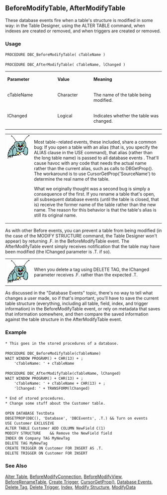 ## BeforeModifyTable, AfterModifyTable

These database events fire when a table's structure is modified in some way: in the Table Designer, using the ALTER TABLE command, when indexes are created or removed, and when triggers are created or removed.

### Usage

```foxpro
PROCEDURE DBC_BeforeModifyTable( cTableName )

PROCEDURE DBC_AfterModifyTable( cTableName, lChanged )
```
<table>
<tr>
  <td width="32%" valign="top">
  <p><b>Parameter</b></p>
  </td>
  <td width=23% valign=top>
  <p><b>Value</b></p>
  </td>
  <td width=45% valign=top>
  <p><b>Meaning</b></p>
  </td>
 </tr>
<tr>
  <td width="32%" valign="top">
  <p>cTableName</p>
  </td>
  <td width=23% valign=top>
  <p>Character</p>
  </td>
  <td width=45% valign=top>
  <p>The name of the table being modified.</p>
  </td>
 </tr>
<tr>
  <td width="32%" valign="top">
  <p>lChanged</p>
  </td>
  <td width=23% valign=top>
  <p>Logical</p>
  </td>
  <td width=45% valign=top>
  <p>Indicates whether the table was changed.</p>
  </td>
 </tr>
</table>

<table>
<tr>
  <td width="17%" valign="top">
<img width="95" height="77" src="bug.gif">
  </td>
  <td width=83%>
  <p>Most table-related events, these included, share a common bug: If you open a table with an alias (that is, you specify the ALIAS clause in the USE command), that alias (rather than the long table name) is passed to all database events . That'll cause havoc with any code that needs the actual name rather than the current alias, such as calls to DBGetProp(). The workaround is to use CursorGetProp('SourceName') to determine the real name of the table.</p>
  <p>What we originally thought was a second bug is simply a consequence of the first. If you rename a table that's open, all subsequent database events (until the table is closed, that is) receive the former name of the table rather than the new name. The reason for this behavior is that the table's alias is still its original name.</p>
  </td>
 </tr>
</table>

As with other Before events, you can prevent a table from being modified (in the case of the MODIFY STRUCTURE command, the Table Designer won't appear) by returning .F. in the BeforeModifyTable event. The AfterModifyTable event simply receives notification that the table may have been modified (the lChanged parameter is .T. if so).

<table>
<tr>
  <td width="17%" valign="top">
<img width="95" height="77" src="bug.gif">
  </td>
  <td width=83%>
  <p>When you delete a tag using DELETE TAG, the lChanged parameter receives .F. rather than the expected .T.</p>
  </td>
 </tr>
</table>

As discussed in the "Database Events" topic, there's no way to tell what changes a user made, so if that's important, you'll have to save the current table structure (everything, including all table, field, index, and trigger information) in the BeforeModifyTable event, or rely on metadata that saves that information somewhere, and then compare the saved information against the table structure in the AfterModifyTable event.

### Example

```foxpro
* This goes in the stored procedures of a database.

PROCEDURE DBC_BeforeModifyTable(cTableName)
WAIT WINDOW PROGRAM() + CHR(13) + ;
    'cTableName: ' + cTableName

PROCEDURE DBC_AfterModifyTable(cTableName, lChanged)
WAIT WINDOW PROGRAM() + CHR(13) + ;
    'cTableName: ' + cTableName + CHR(13) + ;
    'lChanged: ' + TRANSFORM(lChanged)

* End of stored procedures.
* Change some stuff about the Customer table.

OPEN DATABASE TestData
DBSETPROP(DBC(), 'Database', 'DBCEvents', .T.) && Turn on events
USE Customer EXCLUSIVE
ALTER TABLE Customer ADD COLUMN NewField C(1)
MODIFY STRUCTURE    && Remove the NewField field
INDEX ON Company TAG MyNewTag
DELETE TAG MyNewTag
CREATE TRIGGER ON Customer FOR INSERT AS .T.
DELETE TRIGGER ON Customer FOR INSERT
```
### See Also

[Alter Table](s4g332.md), [BeforeModifyConnection](s4g847.md), [BeforeModifyView](s4g850.md), [BeforeRenameTable](s4g853.md), [Create Trigger](s4g346.md), [CursorGetProp()](s4g348.md), [Database Events](s4g900.md), [Delete Tag](s4g074.md), [Delete Trigger](s4g346.md), [Index](s4g074.md), [Modify Structure](s4g069.md), [ModifyData](s4g861.md)